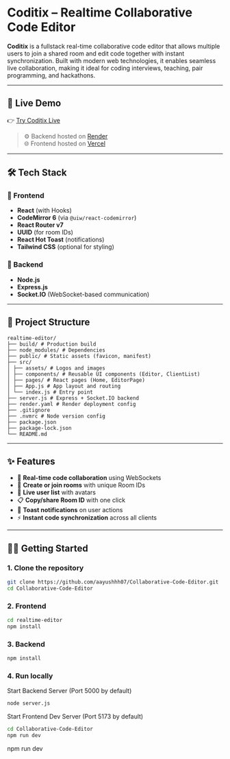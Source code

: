# Coditix – Realtime Collaborative Code Editor



**Coditix** is a fullstack real-time collaborative code editor that allows multiple users to join a shared room and edit code together with instant synchronization. Built with modern web technologies, it enables seamless live collaboration, making it ideal for coding interviews, teaching, pair programming, and hackathons.

---

## 🚀 Live Demo

👉 [Try Coditix Live](https://collaborative-code-editor-rho.vercel.app/)

> ⚙️ Backend hosted on [Render](https://coditix.onrender.com/)  
> 🌐 Frontend hosted on [Vercel](https://collaborative-code-editor-rho.vercel.app/)

---

## 🛠️ Tech Stack

### 🔹 Frontend
- **React** (with Hooks)
- **CodeMirror 6** (via `@uiw/react-codemirror`)
- **React Router v7**
- **UUID** (for room IDs)
- **React Hot Toast** (notifications)
- **Tailwind CSS** (optional for styling)

### 🔸 Backend
- **Node.js**
- **Express.js**
- **Socket.IO** (WebSocket-based communication)

---

## 📂 Project Structure
```
realtime-editor/
├── build/ # Production build
├── node_modules/ # Dependencies
├── public/ # Static assets (favicon, manifest)
├── src/
│ ├── assets/ # Logos and images
│ ├── components/ # Reusable UI components (Editor, ClientList)
│ ├── pages/ # React pages (Home, EditorPage)
│ ├── App.js # App layout and routing
│ └── index.js # Entry point
├── server.js # Express + Socket.IO backend
├── render.yaml # Render deployment config
├── .gitignore
├── .nvmrc # Node version config
├── package.json
├── package-lock.json
└── README.md
```


---

## ✨ Features

- 🔄 **Real-time code collaboration** using WebSockets
- 🔗 **Create or join rooms** with unique Room IDs
- 👥 **Live user list** with avatars
- 📋 **Copy/share Room ID** with one click
- 🔔 **Toast notifications** on user actions
- ⚡ **Instant code synchronization** across all clients

---

## 🧑‍💻 Getting Started

### 1. Clone the repository

```bash
git clone https://github.com/aayushhh07/Collaborative-Code-Editor.git
cd Collaborative-Code-Editor
```

### 2. Frontend
```bash
cd realtime-editor
npm install
```

### 3. Backend
```bash
npm install
```

### 4. Run locally 

Start Backend Server (Port 5000 by default)
```bash
node server.js
```
Start Frontend Dev Server (Port 5173 by default)
```bash
cd Collaborative-Code-Editor
npm run dev
```

npm run dev





